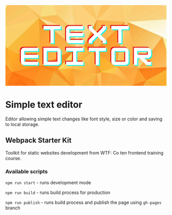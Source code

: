 ![cover](./src/assets/img/cover.jpg)

# Simple text editor 

Editor allowing simple text changes like font style, size or color and saving to local storage.

## Webpack Starter Kit

Toolkit for static websites development from WTF: Co ten frontend training course.
### Available scripts

`npm run start` - runs development mode

`npm run build` - runs build process for production

`npm run publish` - runs build process and publish the page using `gh-pages` branch

